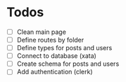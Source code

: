 # Todos

- [ ] Clean main page
- [ ] Define routes by folder
- [ ] Define types for posts and users
- [ ] Connect to database (xata)
- [ ] Create schema for posts and users
- [ ] Add authentication (clerk)
